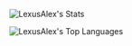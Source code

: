![LexusAlex's Stats](https://github-readme-stats.vercel.app/api?username=LexusAlex&theme=react&show_icons=true&hide_border=false&count_private=true)

![LexusAlex's Top Languages](https://github-readme-stats.vercel.app/api/top-langs/?username=LexusAlex&theme=react&show_icons=true&hide_border=false&layout=compact)
